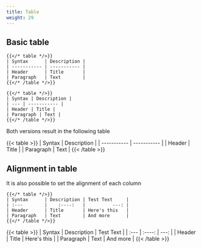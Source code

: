 ```yaml
---
title: Table
weight: 29
---
```


## Basic table

```
{{</* table */>}}
| Syntax      | Description |
| ----------- | ----------- |
| Header      | Title       |
| Paragraph   | Text        |
{{</* /table */>}}
```

```
{{</* table */>}}
| Syntax | Description |
| --- | ----------- |
| Header | Title |
| Paragraph | Text |
{{</* /table */>}}
```

Both versions result in the following table

{{< table >}}
| Syntax      | Description |
| ----------- | ----------- |
| Header      | Title       |
| Paragraph   | Text        |
{{< /table >}}

## Alignment in table

It is also possible to set the alignment of each column

```
{{</* table */>}}
| Syntax      | Description | Test Text     |
| :---        |    :----:   |          ---: |
| Header      | Title       | Here's this   |
| Paragraph   | Text        | And more      |
{{</* /table */>}}
```

{{< table >}}
| Syntax      | Description | Test Text     |
| :---        |    :----:   |          ---: |
| Header      | Title       | Here's this   |
| Paragraph   | Text        | And more      |
{{< /table >}}
